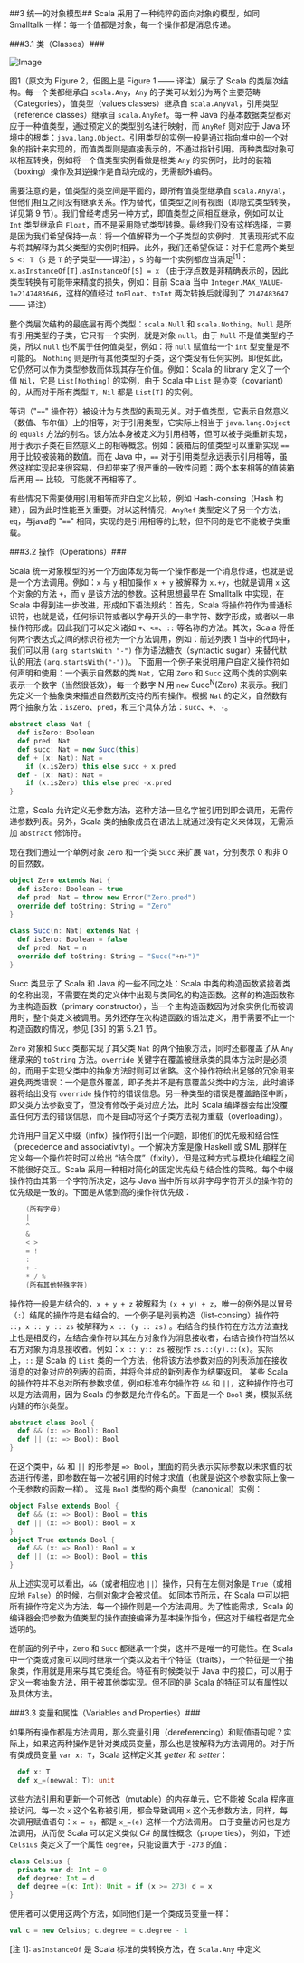 ##3 统一的对象模型##
Scala 采用了一种纯粹的面向对象的模型，如同 Smalltalk 一样：每一个值都是对象，每一个操作都是消息传递。

###3.1 类（Classes）###
 
![Image](https://github.com/wecite/papers/blob/master/An-Overview-of-the-Scala-Programming-Language/image-scala-hierarchy.JPG)


图1（原文为 Figure 2，但图上是 Figure 1 —— 译注）展示了 Scala 的类层次结构。每一个类都继承自 `scala.Any`，`Any` 的子类可以划分为两个主要范畴（Categories），值类型（values classes）继承自 `scala.AnyVal`，引用类型（reference classes）继承自 `scala.AnyRef`。每一种 Java 的基本数据类型都对应于一种值类型，通过预定义的类型别名进行映射，而 `AnyRef` 则对应于 Java 环境中的根类：`java.lang.Object`。引用类型的实例一般是通过指向堆中的一个对象的指针来实现的，而值类型则是直接表示的，不通过指针引用。两种类型对象可以相互转换，例如将一个值类型实例看做是根类 `Any` 的实例时，此时的装箱（boxing）操作及其逆操作是自动完成的，无需额外编码。

需要注意的是，值类型的类空间是平面的，即所有值类型继承自 `scala.AnyVal`，但他们相互之间没有继承关系。作为替代，值类型之间有视图（即隐式类型转换，详见第 9 节）。我们曾经考虑另一种方式，即值类型之间相互继承，例如可以让 `Int` 类型继承自 `Float`，而不是采用隐式类型转换。最终我们没有这样选择，主要是因为我们希望保持一点：将一个值解释为一个子类型的实例时，其表现形式不应与将其解释为其父类型的实例时相异。此外，我们还希望保证：对于任意两个类型 `S <: T`（`S` 是 `T` 的子类型——译注），`S` 的每一个实例都应当满足<sup>[1]</sup>：
`x.asInstanceOf[T].asInstanceOf[S] = x`
（由于浮点数是非精确表示的，因此类型转换有可能带来精度的损失，例如：目前 Scala 当中 `Integer.MAX_VALUE-1=2147483646`，这样的值经过 `toFloat`、`toInt` 两次转换后就得到了 `2147483647` —— 译注）

整个类层次结构的最底层有两个类型：`scala.Null` 和 `scala.Nothing`。`Null` 是所有引用类型的子类，它只有一个实例，就是对象 `null`。由于 `Null` 不是值类型的子类，所以 `null` 也不属于任何值类型，例如：将 `null` 赋值给一个 `int` 型变量是不可能的。
`Nothing` 则是所有其他类型的子类，这个类没有任何实例。即便如此，它仍然可以作为类型参数而体现其存在价值。例如：Scala 的 library 定义了一个值 `Nil`，它是 `List[Nothing]` 的实例，由于 Scala 中 `List` 是协变（covariant）的，从而对于所有类型 `T`，`Nil` 都是 `List[T]` 的实例。

等词（"`==`" 操作符）被设计为与类型的表现无关。对于值类型，它表示自然意义（数值、布尔值）上的相等，对于引用类型，它实际上相当于 `java.lang.Object` 的 `equals` 方法的别名。该方法本身被定义为引用相等，但可以被子类重新实现，用于表示子类在自然意义上的相等概念。例如：装箱后的值类型可以重新实现 `==` 用于比较被装箱的数值。而在 Java 中，`==` 对于引用类型永远表示引用相等，虽然这样实现起来很容易，但却带来了很严重的一致性问题：两个本来相等的值装箱后再用 `==` 比较，可能就不再相等了。

有些情况下需要使用引用相等而非自定义比较，例如 Hash-consing（Hash 构建），因为此时性能至关重要。对以这种情况，`AnyRef` 类型定义了另一个方法，`eq`，与java的 "`==`" 相同，实现的是引用相等的比较，但不同的是它不能被子类重载。

###3.2 操作（Operations）###

Scala 统一对象模型的另一个方面体现为每一个操作都是一个消息传递，也就是说是一个方法调用。例如：`x` 与 `y` 相加操作 `x + y` 被解释为 `x.+y`，也就是调用 `x` 这个对象的方法 `+`，而 `y` 是该方法的参数。这种思想最早在 Smalltalk 中实现，在 Scala 中得到进一步改进，形成如下语法规约：首先，Scala 将操作符作为普通标识符，也就是说，任何标识符或者以字母开头的一串字符、数字形成，或者以一串操作符形成。因此我们可以定义诸如 `+`、`<=`、`::` 等名称的方法。其次，Scala 将任何两个表达式之间的标识符视为一个方法调用，例如：前述列表 1 当中的代码中，我们可以用 `(arg startsWith "-")` 作为语法糖衣（syntactic sugar）来替代默认的用法 `(arg.startsWith("-"))`。
下面用一个例子来说明用户自定义操作符如何声明和使用：一个表示自然数的类 `Nat`，它用 `Zero` 和 `Succ` 这两个类的实例来表示一个数字（当然很低效），每一个数字 N 用 `new` Succ<sup>N</sup>(Zero) 来表示。我们先定义一个抽象类来描述自然数所支持的所有操作。根据 `Nat` 的定义，自然数有两个抽象方法：`isZero`、`pred`，和三个具体方法：`succ`、`+`、`-`。

```scala
abstract class Nat {
  def isZero: Boolean
  def pred: Nat
  def succ: Nat = new Succ(this)
  def + (x: Nat): Nat =
    if (x.isZero) this else succ + x.pred
  def - (x: Nat): Nat =
    if (x.isZero) this else pred -x.pred
}
```

注意，Scala 允许定义无参数方法，这种方法一旦名字被引用到即会调用，无需传递参数列表。另外，Scala 类的抽象成员在语法上就通过没有定义来体现，无需添加 `abstract` 修饰符。

现在我们通过一个单例对象 `Zero` 和一个类 `Succ` 来扩展 `Nat`，分别表示 0 和非 0 的自然数。

```Scala
object Zero extends Nat {
  def isZero: Boolean = true
  def pred: Nat = throw new Error("Zero.pred")
  override def toString: String = "Zero"
}
	
class Succ(n: Nat) extends Nat {
  def isZero: Boolean = false
  def pred: Nat = n
  override def toString: String = "Succ("+n+")"
}
```

Succ 类显示了 Scala 和 Java 的一些不同之处：Scala 中类的构造函数紧接着类的名称出现，不需要在类的定义体中出现与类同名的构造函数。这样的构造函数称为主构造函数（primary constructor），当一个主构造函数因为对象实例化而被调用时，整个类定义被调用。另外还存在次构造函数的语法定义，用于需要不止一个构造函数的情况，参见 [35] 的第 5.2.1 节。

`Zero` 对象和 `Succ` 类都实现了其父类 `Nat` 的两个抽象方法，同时还都覆盖了从 `Any` 继承来的 `toString` 方法。`override` 关键字在覆盖被继承类的具体方法时是必须的，而用于实现父类中的抽象方法时则可以省略。这个操作符给出足够的冗余用来避免两类错误：一个是意外覆盖，即子类并不是有意覆盖父类中的方法，此时编译器将给出没有 `override` 操作符的错误信息。另一种类型的错误是覆盖路径中断，即父类方法参数变了，但没有修改子类对应方法，此时 Scala 编译器会给出没覆盖任何方法的错误信息，而不是自动将这个子类方法视为重载（overloading）。

允许用户自定义中缀（infix）操作符引出一个问题，即他们的优先级和结合性（precedence and associativity）。一个解决方案是像 Haskell 或 SML 那样在定义每一个操作符时可以给出 “结合度”（fixity），但是这种方式与模块化编程之间不能很好交互。Scala 采用一种相对简化的固定优先级与结合性的策略。每个中缀操作符由其第一个字符所决定，这与 Java 当中所有以非字母字符开头的操作符的优先级是一致的。下面是从低到高的操作符优先级：
```scala
	(所有字母)
	|
	^
	&
	< >
	= !
	:
	+ -
	* / %
	(所有其他特殊字符)
```
操作符一般是左结合的，`x + y + z` 被解释为 `(x + y) + z`，唯一的例外是以冒号（`:`）结尾的操作符是右结合的。一个例子是列表构造（list-consing）操作符 `::`，`x :: y :: zs` 被解释为 `x :: (y :: zs)` 。右结合的操作符在方法方法查找上也是相反的，左结合操作符以其左方对象作为消息接收者，右结合操作符当然以右方对象为消息接收者。例如：`x :: y:: zs` 被视作 `zs.::(y).::(x)`。实际上，`::` 是 Scala 的 `List` 类的一个方法，他将该方法参数对应的列表添加在接收消息的对象对应的列表的前面，并将合并成的新列表作为结果返回。
某些 Scala 的操作符并不总对所有参数求值，例如标准布尔操作符 `&&` 和 `||`，这种操作符也可以是方法调用，因为 Scala 的参数是允许传名的。下面是一个 `Bool` 类，模拟系统内建的布尔类型。

```Scala
abstract class Bool {
  def && (x: => Bool): Bool
  def || (x: => Bool): Bool
}
```

在这个类中，`&&` 和 `||` 的形参是 `=> Bool`，里面的箭头表示实际参数以未求值的状态进行传递，即参数在每一次被引用的时候才求值（也就是说这个参数实际上像一个无参数的函数一样）。
这是 `Bool` 类型的两个典型（canonical）实例：

```Scala
object False extends Bool {
  def && (x: => Bool): Bool = this
  def || (x: => Bool): Bool = x
}
object True extends Bool {
  def && (x: => Bool): Bool = x
  def || (x: => Bool): Bool = this
}
```

从上述实现可以看出，`&&`（或者相应地 `||`）操作，只有在左侧对象是 `True`（或相应地 `False`）的时候，右侧对象才会被求值。
如同本节所示，在 Scala 中可以把所有操作符定义为方法，每一个操作则是一个方法调用。为了性能需求，Scala 的编译器会把参数为值类型的操作直接编译为基本操作指令，但这对于编程者是完全透明的。

在前面的例子中，`Zero` 和 `Succ` 都继承一个类，这并不是唯一的可能性。在 Scala 中一个类或对象可以同时继承一个类以及若干个特征（traits），一个特征是一个抽象类，作用就是用来与其它类组合。特征有时候类似于 Java 中的接口，可以用于定义一套抽象方法，用于被其他类实现。但不同的是 Scala 的特征可以有属性以及具体方法。

###3.3 变量和属性（Variables and Properties）###

如果所有操作都是方法调用，那么变量引用（dereferencing）和赋值语句呢？实际上，如果这两种操作是针对类成员变量，那么也是被解释为方法调用的。对于所有类成员变量 `var x: T`，Scala 这样定义其 *getter* 和 *setter*：
```Scala
  def x: T
  def x_=(newval: T): unit
```
这些方法引用和更新一个可修改（mutable）的内存单元，它不能被 Scala 程序直接访问。每一次 `x` 这个名称被引用，都会导致调用 `x` 这个无参数方法，同样，每次调用赋值语句：`x = e`，都是 `x_=(e)` 这样一个方法调用。
由于变量访问也是方法调用，从而使 Scala 可以定义类似 C# 的属性概念（properties），例如，下述 `Celsius` 类定义了一个属性 `degree`，只能设置大于 `-273` 的值：

```Scala
class Celsius {
  private var d: Int = 0
  def degree: Int = d
  def degree_=(x: Int): Unit = if (x >= 273) d = x
}
```

使用者可以使用这两个方法，如同他们是一个类成员变量一样：
```Scala
val c = new Celsius; c.degree = c.degree - 1
```

[注 1]: `asInstanceOf` 是 Scala 标准的类转换方法，在 `Scala.Any` 中定义
